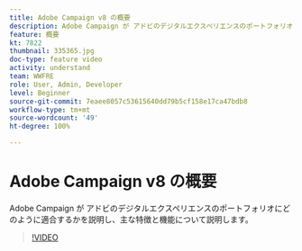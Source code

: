 ```yaml
---
title: Adobe Campaign v8 の概要
description: Adobe Campaign が アドビのデジタルエクスペリエンスのポートフォリオにどのように適合するかを説明し、主な特徴と機能について説明します。
feature: 概要
kt: 7822
thumbnail: 335365.jpg
doc-type: feature video
activity: understand
team: WWFRE
role: User, Admin, Developer
level: Beginner
source-git-commit: 7eaee8057c53615640dd79b5cf158e17ca47bdb8
workflow-type: tm+mt
source-wordcount: '49'
ht-degree: 100%

---
```


# Adobe Campaign v8 の概要

Adobe Campaign が アドビのデジタルエクスペリエンスのポートフォリオにどのように適合するかを説明し、主な特徴と機能について説明します。

>[!VIDEO](https://video.tv.adobe.com/v/335365?quality=12)
